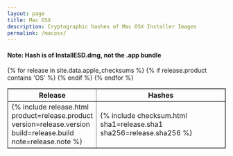 ```yaml
---
layout: page
title: Mac OSX
description: Cryptographic hashes of Mac OSX Installer Images
permalink: /macosx/
---
```

#### Note: Hash is of InstallESD.dmg, not the .app bundle

<table border="1">
<colgroup>
    <col width="30%"/>
    <col width="70"/>
</colgroup>
<tr>
  <th>Release</th>
  <th>Hashes</th>
</tr>
{% for release in site.data.apple_checksums %}
    {% if release.product contains 'OS' %}
        <tr>
            <td>{% include release.html product=release.product version=release.version build=release.build note=release.note %}</td>
            <td class="checksum">{% include checksum.html sha1=release.sha1 sha256=release.sha256 %}</td>
        </tr>
    {% endif %}
{% endfor %}
</table>
